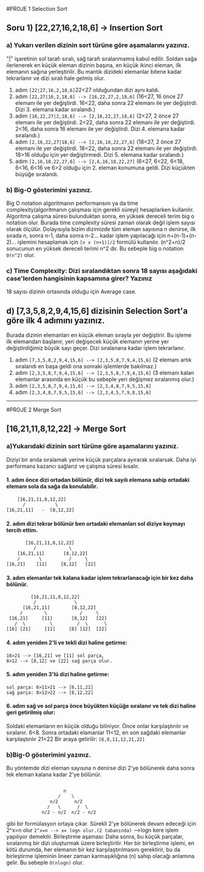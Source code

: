 #PROJE 1 Selection Sort

## Soru 1) [22,27,16,2,18,6] -> Insertion Sort

### a) Yukarı verilen dizinin sort türüne göre aşamalarını yazınız.

"|" işaretinin sol tarafı sıralı, sağ tarafı sıralanmamış kabul edilir. Soldan sağa ilerlenerek en küçük eleman dizinin başına, en küçük ikinci eleman, ilk elemanın sağına yerleştirilir.
Bu mantık dizideki elemanlar bitene kadar tekrarlanır ve dizi sıralı hale gelmiş olur.
1. adım ````[22|27,16,2,18,6]````22<27 olduğundan dizi aynı kaldı.
2. adım ````[22,27|16,2,18,6] --> [16,22,27,2,18,6]````  (16<27, 16 önce 27 elemanı ile yer değiştirdi. 16<22, daha sonra 22 elemanı ile yer değiştirdi. Dizi 3. elemana kadar sıralandı.)
3. adım ````[16,22,27|2,18,6] --> [2,16,22,27,18,6]````  (2<27, 2 önce 27 elemanı ile yer değiştirdi. 2<22, daha sonra 22 elemanı ile yer değiştirdi. 2<16, daha sonra 16 elemanı ile yer değiştirdi. Dizi 4. elemana kadar sıralandı.)
4. adım ````[2,16,22,27|18,6] --> [2,16,18,22,27,6]````  (18<27, 2 önce 27 elemanı ile yer değiştirdi. 18<22, daha sonra 22 elemanı ile yer değiştirdi. 18>16 olduğu için yer değiştirmedi. Dizi 5. elemana kadar sıralandı.)
5. adım ````[2,16,18,22,27,6] --> [2,6,16,18,22,27]````  (6<27, 6<22, 6<18, 6<16, 6<16 ve 6>2 olduğu için 2. eleman konumuna geldi. Dizi küçükten büyüğe sıralandı.
  
### b) Big-O gösterimini yazınız.

Big O notation algoritmanın performansını ya da time complexity(algoritmanın çalışması için gerekli süreyi) hesaplarken kullanılır. Algoritma çalışma süresi bulunduktan sonra, en yüksek dereceli terim big o notation olur.
Burada time complexity süresi zaman olarak değil işlem sayısı olarak ölçülür. Dolayısıyla bizim dizimizde tüm eleman sayısına n denirse, ilk sırada n, sonra n-1, daha sonra n-2... kadar işlem yapılacağı için 
n+(n-1)+(n-2)... işlemini hesaplamak için ````[n x (n+1)]/2```` formülü kullanılır. (n^2+n)/2 sonucunun en yüksek dereceli terimi n^2 dir. 
Bu sebeple big o notation ````O(n^2)```` olur.


### c) Time Complexity: Dizi sıralandıktan sonra 18 sayısı aşağıdaki case'lerden hangisinin kapsamına girer? Yazınız
18 sayısı dizinin ortasında olduğu için Average case.

## d) [7,3,5,8,2,9,4,15,6] dizisinin Selection Sort'a göre ilk 4 adımını yazınız.

Burada dizinin elemanları en küçük eleman sırayla yer değiştirir. Bu işleme ilk elemandan başlanır, yeri değişecek küçük elemanın yerine yer değiştirdiğimiz büyük sayı geçer. Dizi sıralanana kadar işlem tekrarlanır.
1. adım ````[7,3,5,8,2,9,4,15,6] --> [2,3,5,8,7,9,4,15,6]```` (2 elemanı artık sıralandı en başa geldi ona sonraki işlemlerde bakılmaz.)
2. adım ````[2,3,5,8,7,9,4,15,6] --> [2,3,5,8,7,9,4,15,6]```` (3 elemanı kalan elemanlar arasında en küçük bu sebeple yeri değişmez sıralanmış olur.)
3. adım ````[2,3,5,8,7,9,4,15,6] --> [2,3,4,8,7,9,5,15,6]````
4. adım ````[2,3,4,8,7,9,5,15,6] --> [2,3,4,5,7,9,8,15,6]````

----------------------------------------------------------------------------------------------------------------------------------------------------------------------------------------------------------------------------

#PROJE 2 Merge Sort

## [16,21,11,8,12,22] -> Merge Sort

### a)Yukarıdaki dizinin sort türüne göre aşamalarını yazınız.

Diziyi bir anda sıralamak yerine küçük parçalara ayırarak sıralarsak. Daha iyi performans kazancı sağlarız ve çalışma süresi kısalır.

#### 1. adım önce dizi ortadan bölünür, dizi tek sayılı elemana sahip ortadaki elemanı sola da sağa da konulabilir.
````
    [16,21,11,8,12,22]
      /           \
[16,21,11]   -  [8,12,22]
````
#### 2. adım dizi tekrar bölünür ben ortadaki elemanları sol diziye koymayı tercih ettim.
````
       [16,21,11,8,12,22]
          /            \
    [16,21,11]       [8,12,22]
    /       \          /     \
[16,21]    [11]     [8,12]   [22]
````
#### 3. adım elemanlar tek kalana kadar işlem tekrarlanacağı için bir kez daha bölünür.
````
         [16,21,11,8,12,22]
          /              \
      [16,21,11]        [8,12,22]
     /        \            /     \
 [16,21]     [11]       [8,12]   [22]
   /  \         \         /  \      \
[16] [21]     [11]     [8] [12]  [22]
````
#### 4. adım yeniden 2'li ve tekli dizi haline getirme:
````
16>21 --> [16,21] ve [11] sol parça,
8>12 --> [8,12] ve [22] sağ parça olur.
````
#### 5. adım yeniden 3'lü dizi haline getirme:
````
sol parça: 6>11>21 --> [6,11,21]
sağ parça: 8>12>22 --> [8,12,22]
````
#### 6. adım sağ ve sol parça önce büyükten küçüğe sıralanır ve tek dizi haline geri getirilmiş olur:

Soldaki elemanların en küçük olduğu biliniyor. Önce onlar karşılaştırılır ve sıralanır. 6<8. Sonra ortadaki elamanlar 11<12, en son sağdaki elemanlar karşılaştırılır 21<22 
Bir araya getirilir: ````[6,8,11,12,21,22]````



### b)Big-O gösterimini yazınız.
Bu yöntemde dizi eleman sayısına n denirse dizi 2'ye bölünerek daha sonra tek eleman kalana kadar 2'ye bölünür.
````

                     n
                   /    \
                n/2      n/2
               /   \      /  \
             n/2 - n/2  n/2 - n/2
````            
gibi bir formülasyon ortaya çıkar. Sürekli 2'ye bölünerek devam edeceği için 2^x=n olur 
````2^x=n --> x= logn olur.(2 tabanında)```` -->logn kere işlem yapılıyor demektir.
Birleştirme aşaması: Daha sonra, bu küçük parçalar, sıralanmış bir dizi oluşturmak üzere birleştirilir. Her bir birleştirme işlemi, en kötü durumda, her elemanın bir kez karşılaştırılmasını gerektirir, 
bu da birleştirme işleminin lineer zaman karmaşıklığına (n) sahip olacağı anlamına gelir.
Bu sebeple ````O(nlogn)```` olur. 










